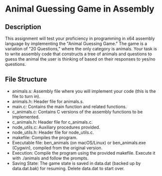 # Animal Guessing Game in Assembly
## Description

This assignment will test your proficiency in programming in x64 assembly language by implementing the "Animal Guessing Game." The game is a variation of "20 Questions," where the only category is animals. Your task is to write assembly code that constructs a tree of animals and questions to guess the animal the user is thinking of based on their responses to yes/no questions.

## File Structure
- animals.s: Assembly file where you will implement your code (this is the file to turn in).
- animals.h: Header file for animals.s.
- main.c: Contains the main function and related functions.
- c_animals.c: Contains C versions of the assembly functions to be implemented.
- c_animals.h: Header file for c_animals.c.
- node_utils.c: Auxiliary procedures provided.
- node_utils.h: Header file for node_utils.c.
- makefile: Compiles the program.
- Executable file: ben_animals (on macOS/Linux) or ben_animals.exe (Cygwin), compiled from the original version.
- Execution: Compile the program using the provided makefile. Execute it with ./animals and follow the prompts.
- Saving State: The game state is saved in data.dat (backed up by data.dat.bak) for resuming. Delete data.dat to start over.
